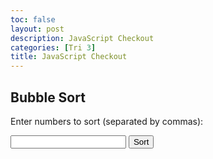 ```yaml
---
toc: false
layout: post
description: JavaScript Checkout
categories: [Tri 3]
title: JavaScript Checkout 
---
```


## Bubble Sort

Enter numbers to sort (separated by commas):

<input type="text" id="numberInput">
<button onclick="sortNumbers()">Sort</button>

<div id="outputDiv"></div>

<script>
  function bubbleSortDysfunctional(numbers) {
    var len = numbers.length;
    var swapped;
    do {
      swapped = false;
      for (var i = 0; i < len - 1; i++) {
        if (numbers[i] > numbers[i + 1]) {
          var temp = numbers[i];
          numbers[i] = numbers[i + 1];
          numbers[i + 1] = temp;
          swapped = true;
        }
      }
    } while (swapped);
    return numbers;
  }

  function sortNumbers() {
    var input = document.getElementById("numberInput").value;
    var numberList = input.split(",").map(function(num) {
      return parseInt(num.trim(), 10);
    });

    var sortedListDysfunctional = bubbleSortDysfunctional(numberList.slice());

    document.getElementById("outputDiv").innerHTML = 
      "<h3>Dysfunctional Bubble Sort:</h3>" +
      "Sorted numbers: " + sortedListDysfunctional.join(", ");
  }
</script>
